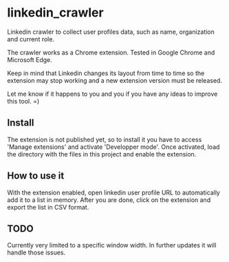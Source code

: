 # linkedin_crawler
Linkedin crawler to collect user profiles data, such as name, organization and current role.

The crawler works as a Chrome extension.
Tested in Google Chrome and Microsoft Edge.

Keep in mind that Linkedin changes its layout from time to time so the extension may stop working and a new extension version must be released.

Let me know if it happens to you and you if you have any ideas to improve this tool. =)

## Install
The extension is not published yet, so to install it you have to access 'Manage extensions' and activate 'Developper mode'. 
Once activated, load the directory with the files in this project and enable the extension.

## How to use it
With the extension enabled, open linkedin user profile URL to automatically add it to a list in memory.
After you are done, click on the extension and export the list in CSV format.

## TODO
Currently very limited to a specific window width. In further updates it will handle those issues.

